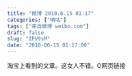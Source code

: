 ```yaml
---
title: "微博 2010.6.15 01:17"
categories: ["嘀咕"]
tags: ["来自微博 weibo.com"]
draft: false
slug: "IPV9sM"
date: "2010-06-15 01:17:00"
---
```


<p>淘宝上看到的文章。这女人不错。O网页链接 ​​​​</p>
